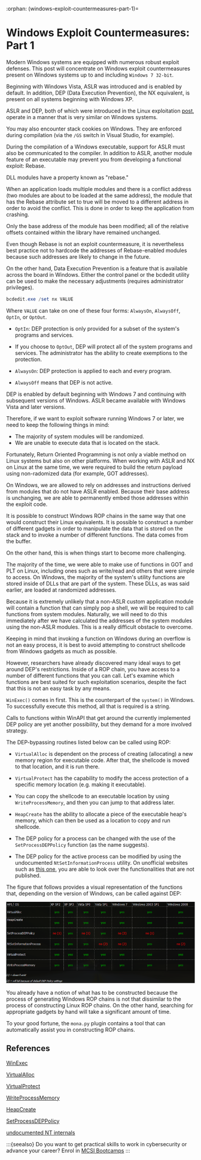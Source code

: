 :orphan:
(windows-exploit-countermeasures-part-1)=

# Windows Exploit Countermeasures: Part 1

Modern Windows systems are equipped with numerous robust exploit defenses. This post will concentrate on Windows exploit countermeasures present on Windows systems up to and including `Windows 7 32-bit`.

Beginning with Windows Vista, ASLR was introduced and is enabled by default. In addition, DEP (Data Execution Prevention), the NX equivalent, is present on all systems beginning with Windows XP.

ASLR and DEP, both of which were introduced in the Linux exploitation [post](linux-exploitation-evading-exploit-protection), operate in a manner that is very similar on Windows systems.

You may also encounter stack cookies on Windows. They are enforced during compilation (via the `/GS` switch in Visual Studio, for example).

During the compilation of a Windows executable, support for ASLR must also be communicated to the compiler. In addition to ASLR, another module feature of an executable may prevent you from developing a functional exploit: Rebase.

DLL modules have a property known as "rebase."

When an application loads multiple modules and there is a conflict address (two modules are about to be loaded at the same address), the module that has the Rebase attribute set to true will be moved to a different address in order to avoid the conflict. This is done in order to keep the application from crashing.

Only the base address of the module has been modified; all of the relative offsets contained within the library have remained unchanged.

Even though Rebase is not an exploit countermeasure, it is nevertheless best practice not to hardcode the addresses of Rebase-enabled modules because such addresses are likely to change in the future.

On the other hand, Data Execution Prevention is a feature that is available across the board in Windows. Either the control panel or the bcdedit utility can be used to make the necessary adjustments (requires administrator privileges).

```powershell
bcdedit.exe /set nx VALUE
```

Where `VALUE` can take on one of these four forms: `AlwaysOn`, `AlwaysOff`, `OptIn`, or `OptOut`.

- `OptIn`: DEP protection is only provided for a subset of the system's programs and services.

- If you choose to `OptOut`, DEP will protect all of the system programs and services. The administrator has the ability to create exemptions to the protection.

- `AlwaysOn`: DEP protection is applied to each and every program.

- `AlwaysOff` means that DEP is not active.

DEP is enabled by default beginning with Windows 7 and continuing with subsequent versions of Windows. ASLR became available with Windows Vista and later versions.

Therefore, if we want to exploit software running Windows 7 or later, we need to keep the following things in mind:

- The majority of system modules will be randomized.
- We are unable to execute data that is located on the stack.

Fortunately, Return Oriented Programming is not only a viable method on Linux systems but also on other platforms. When working with ASLR and NX on Linux at the same time, we were required to build the return payload using non-radomized data (for example, GOT addresses).

On Windows, we are allowed to rely on addresses and instructions derived from modules that do not have ASLR enabled. Because their base address is unchanging, we are able to permanently embed those addresses within the exploit code.

It is possible to construct Windows ROP chains in the same way that one would construct their Linux equivalents. It is possible to construct a number of different gadgets in order to manipulate the data that is stored on the stack and to invoke a number of different functions. The data comes from the buffer.

On the other hand, this is when things start to become more challenging.

The majority of the time, we were able to make use of functions in GOT and PLT on Linux, including ones such as write/read and others that were simple to access. On Windows, the majority of the system's utility functions are stored inside of DLLs that are part of the system. These DLLs, as was said earlier, are loaded at randomized addresses.

Because it is extremely unlikely that a non-ASLR custom application module will contain a function that can simply pop a shell, we will be required to call functions from system modules. Naturally, we will need to do this immediately after we have calculated the addresses of the system modules using the non-ASLR modules. This is a really difficult obstacle to overcome.

Keeping in mind that invoking a function on Windows during an overflow is not an easy process, it is best to avoid attempting to construct shellcode from Windows gadgets as much as possible.

However, researchers have already discovered many ideal ways to get around DEP's restrictions. Inside of a ROP chain, you have access to a number of different functions that you can call. Let's examine which functions are best suited for such exploitation scenarios, despite the fact that this is not an easy task by any means.

`WinExec()` comes in first. This is the counterpart of the `system()` in Windows. To successfully execute this method, all that is required is a string.

Calls to functions within WinAPI that get around the currently implemented DEP policy are yet another possibility, but they demand for a more involved strategy.

The DEP-bypassing routines listed below can be called using ROP:

- `VirtualAlloc` is dependent on the process of creating (allocating) a new memory region for executable code.
  After that, the shellcode is moved to that location, and it is run there.

- `VirtualProtect` has the capability to modify the access protection of a specific memory location (e.g. making it executable).

- You can copy the shellcode to an executable location by using `WriteProcessMemory`, and then you can jump to that address later.

- `HeapCreate` has the ability to allocate a piece of the executable heap's memory, which can then be used as a location to copy and run shellcode.

- The DEP policy for a process can be changed with the use of the `SetProcessDEPPolicy` function (as the name suggests).

- The DEP policy for the active process can be modified by using the undocumented `NtSetInformationProcess` utility.
  On unofficial websites such as [this one](https://undocumented.ntinternals.net/), you are able to look over the functionalities that are not published.

The figure that follows provides a visual representation of the functions that, depending on the version of Windows, can be called against DEP:

![img](images/1.png)

You already have a notion of what has to be constructed because the process of generating Windows ROP chains is not that dissimilar to the process of constructing Linux ROP chains. On the other hand, searching for appropriate gadgets by hand will take a significant amount of time.

To your good fortune, the `mona.py` plugin contains a tool that can automatically assist you in constructing ROP chains.

## References

[WinExec](https://docs.microsoft.com/en-us/windows/win32/api/winbase/nf-winbase-winexec)

[VirtualAlloc](https://docs.microsoft.com/en-us/windows/win32/api/memoryapi/nf-memoryapi-virtualalloc)

[VirtualProtect](https://docs.microsoft.com/en-us/windows/win32/api/memoryapi/nf-memoryapi-virtualprotect)

[WriteProcessMemory](https://docs.microsoft.com/en-us/windows/win32/api/memoryapi/nf-memoryapi-writeprocessmemory)

[HeapCreate](https://docs.microsoft.com/en-us/windows/win32/api/heapapi/nf-heapapi-heapcreate)

[SetProcessDEPPolicy](https://docs.microsoft.com/en-us/windows/win32/api/winbase/nf-winbase-setprocessdeppolicy)

[undocumented NT internals](https://undocumented.ntinternals.net/)

:::{seealso}
Do you want to get practical skills to work in cybersecurity or advance your career? Enrol in [MCSI Bootcamps](https://www.mosse-institute.com/bootcamps.html)
:::
